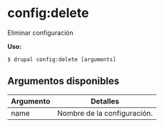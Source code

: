 # config:delete
Eliminar configuración

**Uso:**
```
$ drupal config:delete [arguments]
```

## Argumentos disponibles
Argumento | Detalles
---------|-------------
name | Nombre de la configuración.

